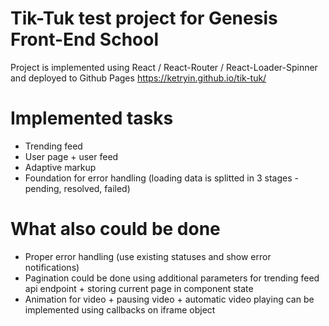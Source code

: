 # Tik-Tuk test project for Genesis Front-End School

Project is implemented using React / React-Router / React-Loader-Spinner and deployed to Github Pages
https://ketryin.github.io/tik-tuk/

# Implemented tasks
+ Trending feed
+ User page + user feed
+ Adaptive markup
+ Foundation for error handling (loading data is splitted in 3 stages - pending, resolved, failed)

# What also could be done
+ Proper error handling (use existing statuses and show error notifications)
+ Pagination could be done using additional parameters for trending feed api endpoint + storing current page in component state
+ Animation for video + pausing video + automatic video playing can be implemented using callbacks on iframe object